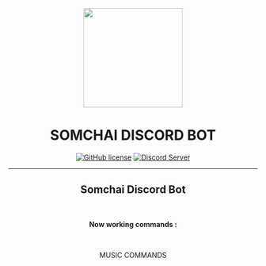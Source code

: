 <div align='center'><img src="https://cdn.discordapp.com/attachments/827838271543443477/828832571445346376/S_3.png" width='200px' height='200px' />
  <h1>SOMCHAI DISCORD BOT</h1>
  <a href="https://github.com/FunniesWithHTML/somechailolol"><img alt="GitHub license" src="https://img.shields.io/github/license/FunniesWithHTML/somechailolol"></a>  <a href=" https://discord.gg/WyEU5XURM5">
    <img src="https://discordapp.com/api/guilds/805974679322886165/widget.png?style=shield" alt="Discord Server">
  </a>
  <hr/>
  <h2>Somchai Discord Bot</h2>
  <br/>
  <p><b>Now working commands : </b></p>
  <br/>
  <p>MUSIC COMMANDS</p>
